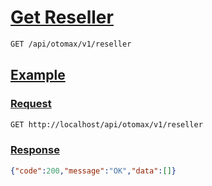 # [Get Reseller]()

```bash
GET /api/otomax/v1/reseller
```

## [Example]()

### [Request]()

```bash
GET http://localhost/api/otomax/v1/reseller
```

### [Response]()

```json
{"code":200,"message":"OK","data":[]}
```